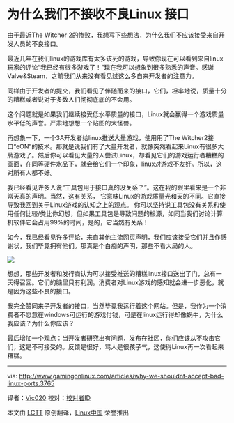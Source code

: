 为什么我们不接收不良Linux 接口
================================================================================
由于最近The Witcher 2的惨败，我想写下些想法，为什么我们不应该接受来自开发人员的不良接口。

最近几年在我们linux的游戏库有太多该死的游戏，导致你现在可以看到来自linux玩家的评论“我已经有很多游戏了！”现在我可以想象到很多熟悉的声音。感谢Valve&Steam，之前我们从来没有看见过这么多自来开发者的注意力。

同样由于开发者的提交，我们看见了伴随而来的接口，它们，坦率地说，质量十分的糟糕或者说对于多数人们彻彻底底的不会用。

这个问题就是如果我们继续接受低水平质量的接口，Linux就会赢得一个游戏质量水平低的声誉。严肃地想想一个贴图的大怪兽。

再想象一下，一个3A开发者给linux推送大量游戏，使用用了The Witcher2接口“eON”的技术。那就是说我们有了大量开发者，就像突然看起来Linux有很多大牌游戏了。然后你可以看见大量的人尝试Linux，却看见它们的游戏运行者糟糕的画面，在同等硬件水品下，就会给它们一个印象，linux对游戏不友好。所以，这对所有人都不好。


我已经看见许多人说“工具包用于接口真的没关系？”。这在我的眼里看来是一个非常天真的声明。当然，这有关系， 它意味Linux的游戏质量光和天的不同。它直接导致我回到关于Linux游戏的认知之上的观点。
你可以坚持说工具包没有关系和使用任何比较/类比你幻想，但如果工具包是导致问题的根源，如同当我们讨论计算机软件它会占用99%的时间，是的，它当然有关系！

如今，我已经看见许多评论，来自其他主流网页声明，我们应该接受它们并且作感谢状，我们毕竟拥有他们。那真是个白痴的声明，那些不看大局的人。

![](http://www.gamingonlinux.com/uploads/articles/article_images/1401025331gol2.jpg)

想想，那些开发者和发行商认为可以接受推送的糟糕linux接口送出了门，总有一天得召回。它们的脑里只有利润。消费者对Linux游戏的感知就会进一步恶化，就是因为这些不良的接口。

我完全赞同来子开发者的接口，当然毕竟我运行着这个网站。但是，我作为一个消费者不愿意在windows可运行的游戏付钱，可是在linux运行得却像蜗牛，为什么我应该？为什么你应该？

最后增加一个观点：当开发者研究出有问题，发布在社区，你们应该从不攻击它们，这是不可接受的。反馈是很好，骂人是很孩子气，这使得Linux再一次看起来糟糕。

--------------------------------------------------------------------------------

via: http://www.gamingonlinux.com/articles/why-we-shouldnt-accept-bad-linux-ports.3765

译者：[Vic020](http://www.vicyu.net) 校对：[校对者ID](https://github.com/校对者ID)

本文由 [LCTT](https://github.com/LCTT/TranslateProject) 原创翻译，[Linux中国](http://linux.cn/) 荣誉推出
